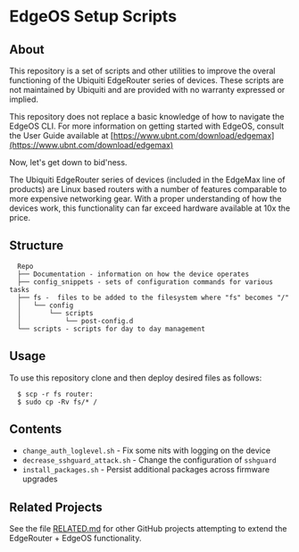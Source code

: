 # EdgeOS Setup Scripts

## About

This repository is a set of scripts and other utilities to improve the overal
functioning of the Ubiquiti EdgeRouter series of devices.  These scripts are not
maintained by Ubiquiti and are provided with no warranty expressed or implied.

This repository does not replace a basic knowledge of how to navigate the EdgeOS
CLI.  For more information on getting started with EdgeOS, consult the User
Guide available at
[https://www.ubnt.com/download/edgemax](https://www.ubnt.com/download/edgemax)

Now, let's get down to bid'ness.

The Ubiquiti EdgeRouter series of devices (included in the EdgeMax line of
products) are Linux based routers with a number of features comparable to more
expensive networking gear.  With a proper understanding of how the devices work,
this functionality can far exceed hardware available at 10x the price.

## Structure

```
  Repo
  ├── Documentation - information on how the device operates
  ├── config_snippets - sets of configuration commands for various tasks
  ├── fs -  files to be added to the filesystem where "fs" becomes "/"
  │   └── config
  │       └── scripts
  │           └── post-config.d
  └── scripts - scripts for day to day management
```

## Usage

To use this repository clone and then deploy desired files as follows:

```
  $ scp -r fs router:
  $ sudo cp -Rv fs/* /
```

## Contents

 - `change_auth_loglevel.sh` - Fix some nits with logging on the device
 - `decrease_sshguard_attack.sh` - Change the configuration of `sshguard`
 - `install_packages.sh` - Persist additional packages across firmware upgrades


## Related Projects

See the file [RELATED.md](RELATED.md) for other GitHub projects attempting to
extend the EdgeRouter + EdgeOS functionality.

<!-- vim: ts=2 sw=2 expandtab tw=80 :
-->
